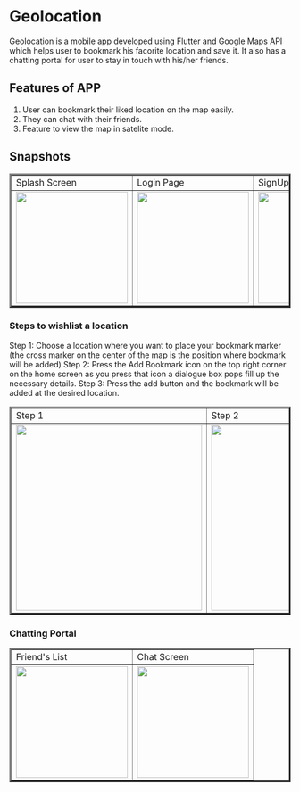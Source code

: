 # Geolocation

Geolocation is a mobile app developed using Flutter and Google Maps API which helps user to bookmark his facorite location and save it. It also has a chatting portal for user to stay in touch with his/her friends.

## Features of APP
 1. User can bookmark their liked location on the map easily.
 2. They can chat with their friends.
 3. Feature to view the map in satelite mode.

## Snapshots
<table border=3>
  <tr>
    <td>Splash Screen</td>
    <td>Login Page</td>
    <td>SignUp Page</td>
    <td>Home Page</td>
    <td>Satellite View</td>
  </tr>
  <tr>
    <td><img src="https://user-images.githubusercontent.com/83124657/116807576-8d85f800-ab51-11eb-8452-640a1077d163.png" width=200></td>
    <td><img src="https://user-images.githubusercontent.com/83124657/116807680-143ad500-ab52-11eb-85f9-4f5f11f82b15.png" width=200></td>
    <td><img src="https://user-images.githubusercontent.com/83124657/116807594-a68ea900-ab51-11eb-9202-332d5c6036e0.png" width=200></td>
    <td><img src="https://user-images.githubusercontent.com/83124657/116807708-36ccee00-ab52-11eb-8829-abdd469d391f.png" width=200></td>
    <td><img src="https://user-images.githubusercontent.com/83124657/116807713-3fbdbf80-ab52-11eb-9097-24c1d20f742a.png" width=200></td>
  </tr>
 </table>
 
### Steps to wishlist a location

  Step 1: Choose a location where you want to place your bookmark marker (the cross marker on the center of the map is the position where bookmark will be added)
  Step 2: Press the Add Bookmark icon on the top right corner on the home screen as you press that icon a dialogue box pops fill up the necessary details.
  Step 3: Press the add button and the bookmark will be added at the desired location.

 <table border=3>
    <tr>
      <td>Step 1</td>
      <td>Step 2</td>
      <td>Step 3</td>
    </tr>
    <tr>
       <td><img src="https://user-images.githubusercontent.com/83124657/116807720-4d734500-ab52-11eb-8e5c-32d62dbd2e58.png" width=333></td>
       <td><img src="https://user-images.githubusercontent.com/83124657/116807728-53692600-ab52-11eb-989d-f16348fe3b75.png" width=333></td>
       <td><img src="https://user-images.githubusercontent.com/83124657/116807734-5c59f780-ab52-11eb-8d01-1d9af7115726.png" width=333></td>
    </tr>
 </table>
 
 ### Chatting Portal
 
 <table border=3>
  <tr>
    <td>Friend's List</td>
    <td>Chat Screen</td>
  </tr>
  <tr>
    <td><img src="https://user-images.githubusercontent.com/83124657/116807763-89a6a580-ab52-11eb-9d33-f1a4a453c4ae.png" width=200></td>
    <td><img src="https://user-images.githubusercontent.com/83124657/116807765-8f03f000-ab52-11eb-958d-e4e659bb1895.png" width=200></td>
  </tr>
 </table>
